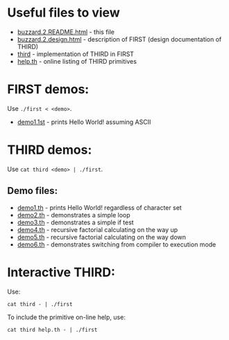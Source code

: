 # Useful files to view

- [buzzard.2.README.html](buzzard.2.README.html)	- this file
- [buzzard.2.design.html](buzzard.2.design.html)	- description of FIRST (design documentation of THIRD)
- [third](%%REPO_URL%%/1992/buzzard.2/third)		- implementation of THIRD in FIRST
- [help.th](%%REPO_URL%%/1992/buzzard.2/help.th)		- online listing of THIRD primitives


# FIRST demos:

Use  `./first < <demo>`.

- [demo1.1st](demo1.1st)				- prints Hello World! assuming ASCII


# THIRD demos:

Use `cat third <demo> | ./first`.


## Demo files:

- [demo1.th](%%REPO_URL%%/1992/buzzard.2/demo1.th)	- prints Hello World! regardless of character set
- [demo2.th](%%REPO_URL%%/1992/buzzard.2/demo2.th)	- demonstrates a simple loop
- [demo3.th](%%REPO_URL%%/1992/buzzard.2/demo3.th)	- demonstrates a simple if test
- [demo4.th](%%REPO_URL%%/1992/buzzard.2/demo4.th)	- recursive factorial calculating on the way up
- [demo5.th](%%REPO_URL%%/1992/buzzard.2/demo5.th)	- recursive factorial calculating on the way down
- [demo6.th](%%REPO_URL%%/1992/buzzard.2/demo6.th)	- demonstrates switching from compiler to execution mode


# Interactive THIRD:

Use:

```
cat third - | ./first
```

To include the primitive on-line help, use:

```
cat third help.th - | ./first
```


<!--

    Copyright © 1984-2024 by Landon Curt Noll. All Rights Reserved.

    You are free to share and adapt this file under the terms of this license:

	Creative Commons Attribution-ShareAlike 4.0 International (CC BY-SA 4.0)

    For more information, see:

	https://creativecommons.org/licenses/by-sa/4.0/

-->
